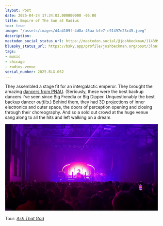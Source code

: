 ```yaml
---
layout: Post
date: 2025-04-24 17:34:03.000000000 -05:00
title: Empire of The Sun at Radius
toc: true
image: "/assets/images/d4a4109f-4d8a-45aa-bfe7-c91497e23c45.jpeg"
description:
mastodon_social_status_url: https://mastodon.social/@joshbeckman/114399809729693066
bluesky_status_url: https://bsky.app/profile/joshbeckman.org/post/3lnnr4p2vbd2s
tags:
- music
- chicago
- radius-venue
serial_number: 2025.BLG.062
---
```

They assembled a stage fit for an intergalactic emperor. They brought the amazing [dancers from PNAU](https://music.apple.com/us/music-video/solid-gold-feat-kira-divine-marques-toliver/1459335507). (Seriously, these were the best backup dancers I've seen since Big Freedia or Big Dipper. Unquestionably the best backup dancer _outfits_.) Behind them, they had 3D projections of inner electronics and outer space, the doors of perception opening and closing through their choreography. And so a sold out crowd at the huge venue sang along to all the hits and left walking on a dream.

![concert](/assets/images/d4a4109f-4d8a-45aa-bfe7-c91497e23c45.jpeg)

Tour: _[Ask That God](https://askthatgod.com/)_

